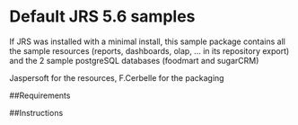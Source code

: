 Default JRS 5.6 samples
=================
If JRS was installed with a minimal install, this sample package contains all the sample resources (reports, dashboards, olap, ... in its repository export) and the 2 sample postgreSQL databases (foodmart and sugarCRM)

Jaspersoft for the resources, F.Cerbelle for the packaging

##Requirements

##Instructions
